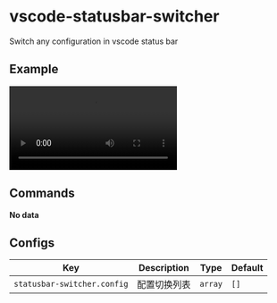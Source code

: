 # vscode-statusbar-switcher

Switch any configuration in vscode status bar

## Example

<video controls src="res/example.mp4" title="Example"></video>

## Commands
<!-- commands -->

**No data**

<!-- commands -->


## Configs
<!-- configs -->

| Key                         | Description | Type    | Default |
| --------------------------- | ----------- | ------- | ------- |
| `statusbar-switcher.config` | 配置切换列表      | `array` | `[]`    |

<!-- configs -->